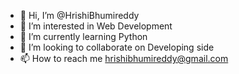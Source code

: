- 👋 Hi, I’m @HrishiBhumireddy
- 👀 I’m interested in Web Development
- 🌱 I’m currently learning Python
- 💞️ I’m looking to collaborate on Developing side
- 📫 How to reach me hrishibhumireddy@gmail.com

<!---
HrishiBhumireddy/HrishiBhumireddy is a ✨ special ✨ repository because its `README.md` (this file) appears on your GitHub profile.
You can click the Preview link to take a look at your changes.
--->
